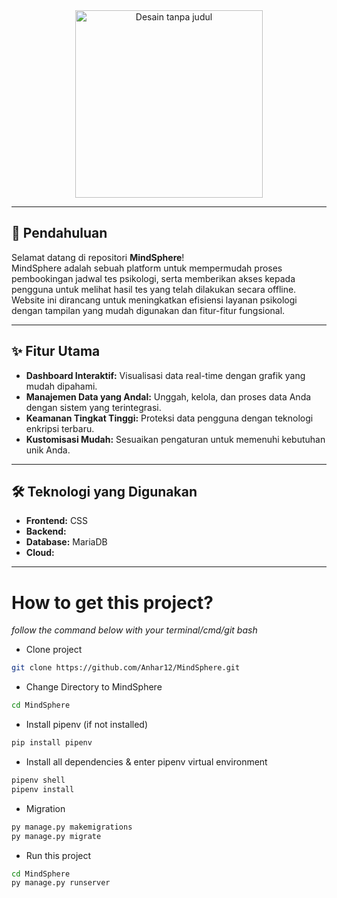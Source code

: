 <div align="center">
  <img src="https://github.com/user-attachments/assets/c3a01c19-e57e-48eb-8c20-19d0f94804eb" alt="Desain tanpa judul" width="300">
</div>


---

## 🌟 **Pendahuluan**

Selamat datang di repositori **MindSphere**!  
MindSphere adalah sebuah platform untuk mempermudah proses pembookingan jadwal tes psikologi, serta memberikan akses kepada pengguna untuk melihat hasil tes yang telah dilakukan secara offline. Website ini dirancang untuk meningkatkan efisiensi layanan psikologi dengan tampilan yang mudah digunakan dan fitur-fitur fungsional.

---

## ✨ **Fitur Utama**

- **Dashboard Interaktif:** Visualisasi data real-time dengan grafik yang mudah dipahami.
- **Manajemen Data yang Andal:** Unggah, kelola, dan proses data Anda dengan sistem yang terintegrasi.
- **Keamanan Tingkat Tinggi:** Proteksi data pengguna dengan teknologi enkripsi terbaru.
- **Kustomisasi Mudah:** Sesuaikan pengaturan untuk memenuhi kebutuhan unik Anda.

---

## 🛠 **Teknologi yang Digunakan**

- **Frontend:** CSS
- **Backend:** 
- **Database:** MariaDB
- **Cloud:** 

---
 
# How to get this project?
*follow the command below with your terminal/cmd/git bash*

- Clone project

```bash
git clone https://github.com/Anhar12/MindSphere.git
```
- Change Directory to MindSphere

```bash
cd MindSphere
```
- Install pipenv (if not installed)

```bash
pip install pipenv
```
- Install all dependencies & enter pipenv virtual environment

```bash
pipenv shell
pipenv install
```
- Migration

```bash
py manage.py makemigrations
py manage.py migrate
```

- Run this project

```bash
cd MindSphere
py manage.py runserver
```
